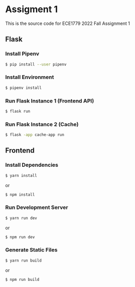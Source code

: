 # Assigment 1

This is the source code for ECE1779 2022 Fall Assignment 1

## Flask

### Install Pipenv

```bash
$ pip install --user pipenv
```

### Install Environment

```bash
$ pipenv install
```

### Run Flask Instance 1 (Frontend API)

```bash
$ flask run
```

### Run Flask Instance 2 (Cache)

```bash
$ flask -app cache-app run
```

## Frontend

### Install Dependencies

```bash
$ yarn install
```
or
```bash
$ npm install
```

### Run Development Server

```bash
$ yarn run dev
```
or
```bash
$ npm run dev
```

### Generate Static Files

```bash
$ yarn run build
```
or
```bash
$ npm run build
```
